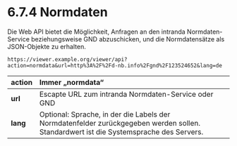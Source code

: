 # 6.7.4 Normdaten

Die Web API bietet die Möglichkeit, Anfragen an den intranda Normdaten-Service beziehungsweise  GND abzuschicken, und die Normdatensätze als JSON-Objekte zu erhalten.

```text
https://viewer.example.org/viewer/api?action=normdata&url=http%3A%2F%2Fd-nb.info%2Fgnd%2F123524652&lang=de
```



| **action**  | Immer „normdata“  |
| :--- | :--- |
| **url**  | Escapte URL zum intranda Normdaten-Service oder GND |
| **lang**  | Optional: Sprache, in der die Labels der Normdatenfelder zurückgegeben werden sollen. Standardwert ist die Systemsprache des Servers. |

